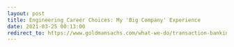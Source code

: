 ```yaml
---
layout:	post
title: Engineering Career Choices: My 'Big Company' Experience
date: 2021-03-25 00:13:00
redirect_to: https://www.goldmansachs.com/what-we-do/transaction-banking/news/sheikh-araf.html
---
```

